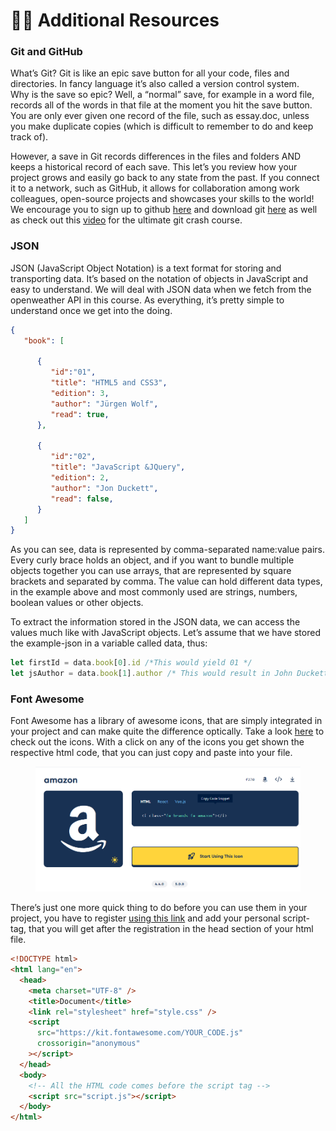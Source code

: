 # 👨🏫 Additional Resources

### Git and GitHub

What’s Git? Git is like an epic save button for all your code, files and directories. In fancy language it’s also called a version control system.\
Why is the save so epic? Well, a “normal” save, for example in a word file, records all of the words in that file at the moment you hit the save button. You are only ever given one record of the file, such as essay.doc, unless you make duplicate copies (which is difficult to remember to do and keep track of).

However, a save in Git records differences in the files and folders AND keeps a historical record of each save. This let’s you review how your project grows and easily go back to any state from the past. If you connect it to a network, such as GitHub, it allows for collaboration among work colleagues, open-source projects and showcases your skills to the world!\
We encourage you to sign up to github [here](https://github.com/) and download git [here](https://git-scm.com/downloads) as well as check out this [video](https://www.youtube.com/watch?v=SWYqp7iY\_Tc) for the ultimate git crash course.

### JSON

JSON (JavaScript Object Notation) is a text format for storing and transporting data. It’s based on the notation of objects in JavaScript and easy to understand. We will deal with JSON data when we fetch from the openweather API in this course. As everything, it’s pretty simple to understand once we get into the doing.

```json
{
   "book": [
    
      {
         "id":"01",
         "title": "HTML5 and CSS3",
         "edition": 3,
         "author": "Jürgen Wolf",
         "read": true,
      },
    
      {
         "id":"02",
         "title": "JavaScript &JQuery",
         "edition": 2,
         "author": "Jon Duckett",
         "read": false,
      }
   ]
}
```

As you can see, data is represented by comma-separated name:value pairs. Every curly brace holds an object, and if you want to bundle multiple objects together you can use arrays, that are represented by square brackets and separated by comma. The value can hold different data types, in the example above and most commonly used are strings, numbers, boolean values or other objects.

To extract the information stored in the JSON data, we can access the values much like with JavaScript objects. Let’s assume that we have stored the example-json in a variable called data, thus:

```javascript
let firstId = data.book[0].id /*This would yield 01 */
let jsAuthor = data.book[1].author /* This would result in John Duckett */  
```

### Font Awesome

Font Awesome has a library of awesome icons, that are simply integrated in your project and can make quite the difference optically. Take a look [here](https://fontawesome.com/search?m=free) to check out the icons. With a click on any of the icons you get shown the respective html code, that you can just copy and paste into your file.

<figure><img src="../.gitbook/assets/font-awesome.png" alt=""><figcaption></figcaption></figure>

There’s just one more quick thing to do before you can use them in your project, you have to register [using this link](https://fontawesome.com/v6/docs/web/setup/get-started) and add your personal script-tag, that you will get after the registration in the head section of your html file.

```html
<!DOCTYPE html>
<html lang="en">
  <head>
    <meta charset="UTF-8" />
    <title>Document</title>
    <link rel="stylesheet" href="style.css" />
    <script
      src="https://kit.fontawesome.com/YOUR_CODE.js"
      crossorigin="anonymous"
    ></script>
  </head>
  <body>
    <!-- All the HTML code comes before the script tag -->
    <script src="script.js"></script>
  </body>
</html>
```


